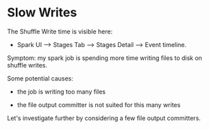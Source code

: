 # Slow Writes

The Shuffle Write time is visible here:

  - Spark UI --> Stages Tab --> Stages Detail --> Event timeline. 

Symptom: my spark job is spending more time writing files to disk on shuffle writes.

Some potential causes: 

  - the job is writing too many files

  - the file output committer is not suited for this many writes

Let's investigate further by considering a few file output committers. 
